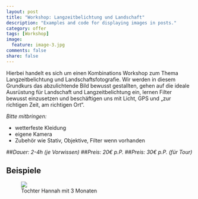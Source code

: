 ```yaml
---
layout: post
title: "Workshop: Langzeitbelichtung und Landschaft"
description: "Examples and code for displaying images in posts."
category: offer
tags: [Workshop]
image:
  feature: image-3.jpg
comments: false
share: false
---
```


Hierbei handelt es sich um einen Kombinations Workshop zum Thema Langzeitbelichtung und Landschaftsfotografie.
Wir werden in diesem Grundkurs das abzulichtende Bild bewusst gestallten, gehen auf die ideale Ausrüstung für Landschaft und Langzeitbelichtung ein, lernen Filter bewusst einzusetzen und beschäftigen uns mit Licht, GPS und „zur richtigen Zeit, am richtigen Ort“.

*Bitte mitbringen:*

* wetterfeste Kleidung
* eigene Kamera
* Zubehör wie Stativ, Objektive, Filter wenn vorhanden


##*Dauer: 2-4h (je Vorwissen)*
##*Preis: 20€ p.P.*
##*Preis: 30€ p.P. (für Tour)*

## Beispiele

<figure>
    <img src="{{ site.url }}/images/beispiel-1-hanna.jpg"/>
	<figcaption>Tochter Hannah mit 3 Monaten</figcaption>
</figure>